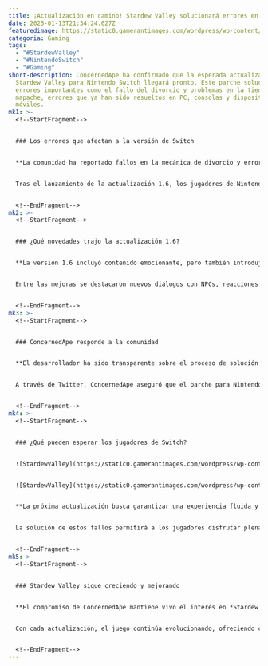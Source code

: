 ```yaml
---
title: ¡Actualización en camino! Stardew Valley solucionará errores en Nintendo Switch
date: 2025-01-13T21:34:24.627Z
featuredimage: https://static0.gamerantimages.com/wordpress/wp-content/uploads/wm/2025/01/stardew-valley-wallpaper-switch-console.jpg?q=70&fit=crop&w=1140&h=&dpr=1
categoria: Gaming
tags:
  - "#StardewValley"
  - "#NintendoSwitch"
  - "#Gaming"
short-description: ConcernedApe ha confirmado que la esperada actualización de
  Stardew Valley para Nintendo Switch llegará pronto. Este parche solucionará
  errores importantes como el fallo del divorcio y problemas en la tienda del
  mapache, errores que ya han sido resueltos en PC, consolas y dispositivos
  móviles.
mk1: >-
  <!--StartFragment-->


  ### Los errores que afectan a la versión de Switch


  **La comunidad ha reportado fallos en la mecánica de divorcio y errores en la tienda del mapache.**


  Tras el lanzamiento de la actualización 1.6, los jugadores de Nintendo Switch detectaron errores que afectaban la experiencia de juego. Aunque estos problemas ya fueron solucionados en otras plataformas, la versión de Switch aún espera la corrección oficial.


  <!--EndFragment-->
mk2: >-
  <!--StartFragment-->


  ### ¿Qué novedades trajo la actualización 1.6?


  **La versión 1.6 incluyó contenido emocionante, pero también introdujo algunos errores inesperados.**


  Entre las mejoras se destacaron nuevos diálogos con NPCs, reacciones personalizadas a regalos, la nueva *Granja de Praderas*, festivales inéditos y mejoras visuales como cascadas y decoraciones festivas. Sin embargo, también surgieron fallos que han requerido parches adicionales.


  <!--EndFragment-->
mk3: >-
  <!--StartFragment-->


  ### ConcernedApe responde a la comunidad


  **El desarrollador ha sido transparente sobre el proceso de solución de errores.**


  A través de Twitter, ConcernedApe aseguró que el parche para Nintendo Switch llegará "lo antes posible". Aunque no se ha especificado una fecha exacta, la comunidad aprecia la comunicación constante y el compromiso con la mejora del juego.


  <!--EndFragment-->
mk4: >-
  <!--StartFragment-->


  ### ¿Qué pueden esperar los jugadores de Switch?


  ![StardewValley](https://static0.gamerantimages.com/wordpress/wp-content/uploads/2025/01/stardew-valley-farm-dilapidated.jpg?q=49&fit=crop&w=750&h=422&dpr=2 "StardewValley")


  ![StardewValley](https://static0.gamerantimages.com/wordpress/wp-content/uploads/2024/12/stardew-valley-screenshot-1.jpg?q=49&fit=crop&w=750&h=422&dpr=2 "StardewValley")


  **La próxima actualización busca garantizar una experiencia fluida y sin errores.**


  La solución de estos fallos permitirá a los jugadores disfrutar plenamente de las nuevas mecánicas y eventos introducidos en la actualización 1.6. La pronta llegada del parche promete optimizar la experiencia en la consola híbrida de Nintendo.


  <!--EndFragment-->
mk5: >-
  <!--StartFragment-->


  ### Stardew Valley sigue creciendo y mejorando


  **El compromiso de ConcernedApe mantiene vivo el interés en *Stardew Valley*.**


  Con cada actualización, el juego continúa evolucionando, ofreciendo contenido fresco y corrigiendo errores. La comunidad puede confiar en que el desarrollador seguirá trabajando para mejorar la experiencia de juego en todas las plataformas.


  <!--EndFragment-->
---
```

